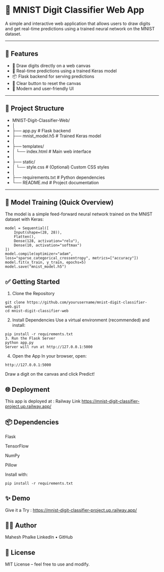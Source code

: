 # 🧠 MNIST Digit Classifier Web App

A simple and interactive web application that allows users to draw digits and get real-time predictions using a trained neural network on the MNIST dataset.

---

## 🚀 Features

- 🎨 Draw digits directly on a web canvas
- 🔮 Real-time predictions using a trained Keras model
- 📦 Flask backend for serving predictions
- 🧼 Clear button to reset the canvas
- 🎨 Modern and user-friendly UI

---

## 📁 Project Structure

- MNIST-Digit-Classifier-Web/
- │
- ├── app.py # Flask backend
- ├── mnist_model.h5 # Trained Keras model
- │
- ├── templates/
- │ └── index.html # Main web interface
- │
- ├── static/
- │ └── style.css # (Optional) Custom CSS styles
- │
- ├── requirements.txt # Python dependencies
- └── README.md # Project documentation

---

## 🧠 Model Training (Quick Overview)

The model is a simple feed-forward neural network trained on the MNIST dataset with Keras:

```
model = Sequential([
    Input(shape=(28, 28)),
    Flatten(),
    Dense(128, activation="relu"),
    Dense(10, activation="softmax")
])
model.compile(optimizer="adam", loss="sparse_categorical_crossentropy", metrics=["accuracy"])
model.fit(x_train, y_train, epochs=5)
model.save("mnist_model.h5")
```

## ✅ Getting Started
1. Clone the Repository
```
git clone https://github.com/yourusername/mnist-digit-classifier-web.git
cd mnist-digit-classifier-web
```
2. Install Dependencies
Use a virtual environment (recommended) and install:
```
pip install -r requirements.txt
3. Run the Flask Server
python app.py
Server will run at http://127.0.0.1:5000
```

4. Open the App
In your browser, open:
```
http://127.0.0.1:5000
```
Draw a digit on the canvas and click Predict!

## 🌐 Deployment
This app is deployed at : Railway 
Link
https://mnist-digit-classifier-project.up.railway.app/


## 📦 Dependencies
Flask

TensorFlow

NumPy

Pillow

Install with:
```
pip install -r requirements.txt
```

## ✨ Demo
Give it a Try : https://mnist-digit-classifier-project.up.railway.app/

## 🧑‍💻 Author
Mahesh Phalke
LinkedIn • GitHub

## 📄 License
MIT License – feel free to use and modify.

